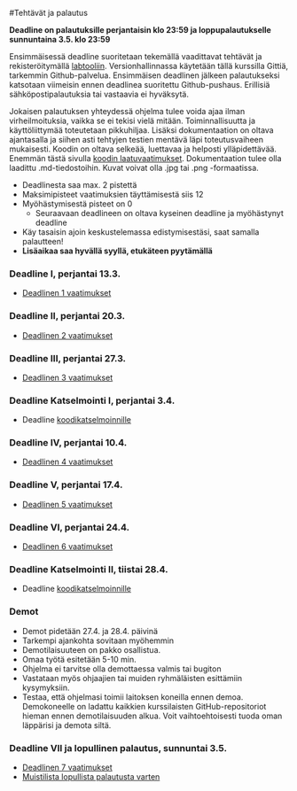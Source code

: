 ﻿#Tehtävät ja palautus

**Deadline on palautuksille perjantaisin klo 23:59 ja loppupalautukselle sunnuntaina 3.5. klo 23:59**

Ensimmäisessä deadline suoritetaan tekemällä vaadittavat tehtävät ja rekisteröitymällä [labtooliin](http://tktl-labtool.herokuapp.com/register). Versionhallinnassa käytetään tällä kurssilla Gittiä, tarkemmin Github-palvelua. Ensimmäisen deadlinen jälkeen palautukseksi katsotaan viimeisin ennen deadlinea suoritettu Github-pushaus. Erillisiä sähköpostipalautuksia tai vastaavia ei hyväksytä.

Jokaisen palautuksen yhteydessä ohjelma tulee voida ajaa ilman virheilmoituksia, vaikka se ei tekisi vielä mitään. Toiminnallisuutta ja käyttöliittymää toteutetaan pikkuhiljaa. Lisäksi dokumentaation  on oltava ajantasalla ja siihen asti tehtyjen testien mentävä läpi toteutusvaiheen mukaisesti. Koodin on oltava selkeää, luettavaa ja helposti ylläpidettävää. Enemmän tästä sivulla [koodin laatuvaatimukset](Koodin-laatuvaatimukset.md). Dokumentaation tulee olla laadittu .md-tiedostoihin. Kuvat voivat olla .jpg tai .png -formaatissa.

* Deadlinesta saa max. 2 pistettä
* Maksimipisteet vaatimuksien täyttämisestä siis 12
* Myöhästymisestä pisteet on 0
  * Seuraavaan deadlineen on oltava kyseinen deadline ja myöhästynyt deadline
* Käy tasaisin ajoin keskustelemassa edistymisestäsi, saat samalla palautteen!
* **Lisäaikaa saa hyvällä syyllä, etukäteen pyytämällä**

### Deadline I, perjantai 13.3.
* [Deadlinen 1 vaatimukset](Deadline-1.md)

### Deadline II, perjantai 20.3.
* [Deadlinen 2 vaatimukset](Deadline-2.md)

### Deadline III, perjantai 27.3.
* [Deadlinen 3 vaatimukset](Deadline-3.md)

### Deadline Katselmointi I, perjantai 3.4.
* Deadline [koodikatselmoinnille](Koodikatselmointi.md)

### Deadline IV, perjantai 10.4.
* [Deadlinen 4 vaatimukset](Deadline-4.md)

### Deadline V, perjantai 17.4.
* [Deadlinen 5 vaatimukset](Deadline-5.md)

### Deadline VI, perjantai 24.4.
* [Deadlinen 6 vaatimukset](Deadline-6.md)

### Deadline Katselmointi II, tiistai 28.4.
* Deadline [koodikatselmoinnille](Koodikatselmointi.md)

### Demot

* Demot pidetään 27.4. ja 28.4. päivinä
* Tarkempi ajankohta sovitaan myöhemmin
* Demotilaisuuteen on pakko osallistua.
* Omaa työtä esitetään 5-10 min. 
* Ohjelma ei tarvitse olla demottaessa valmis tai bugiton
* Vastataan myös ohjaajien tai muiden ryhmäläisten esittämiin kysymyksiin.
* Testaa, että ohjelmasi toimii laitoksen koneilla ennen demoa. Demokoneelle on ladattu kaikkien kurssilaisten GitHub-repositoriot hieman ennen demotilaisuuden alkua. Voit vaihtoehtoisesti tuoda oman läppärisi ja demota siltä.

### Deadline VII ja lopullinen palautus, sunnuntai 3.5.
* [Deadlinen 7 vaatimukset](Deadline-7-lopullinen-palautus.md)
* [Muistilista lopullista palautusta varten](Muistilista.md)
